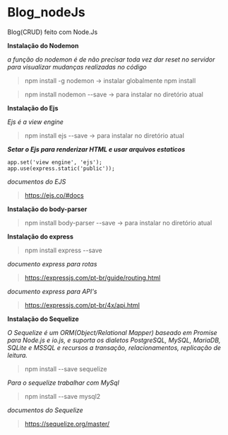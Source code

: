 # Blog_nodeJs
Blog(CRUD) feito com Node.Js

**Instalação do Nodemon**

*a função do nodemon é de não precisar toda vez dar reset no servidor para visualizar mudanças realizadas no código*

> npm install -g nodemon -> instalar globalmente npm install 

> npm install nodemon --save -> para instalar no diretório atual

**Instalação do Ejs**

*Ejs é a view engine*
> npm install ejs --save -> para instalar no diretório atual

***Setar o Ejs para renderizar HTML e usar arquivos estaticos***

```
app.set('view engine', 'ejs');
app.use(express.static('public'));
```
*documentos do EJS*
> https://ejs.co/#docs

**Instalação do body-parser**

> npm install body-parser --save -> para instalar no diretório atual

**Instalação do express**

> npm install express --save

*documento express para rotas*
> https://expressjs.com/pt-br/guide/routing.html

*documento express para API's*
>https://expressjs.com/pt-br/4x/api.html

**Instalação do Sequelize**

*O Sequelize é um ORM(Object/Relational Mapper) baseado em Promise para Node.js e io.js, e suporta os dialetos PostgreSQL, MySQL, MariaDB, SQLite e MSSQL e recursos a transação, relacionamentos, replicação de leitura.*

> npm install --save sequelize

*Para o sequelize trabalhar com MySql*
> npm install --save mysql2

*documentos do Sequelize*
> https://sequelize.org/master/